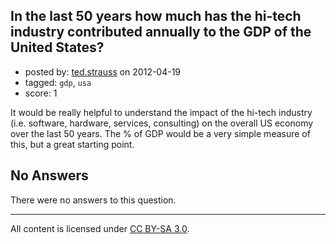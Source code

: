 ## In the last 50 years how much has the hi-tech industry contributed annually to the GDP of the United States?

- posted by: [ted.strauss](https://stackexchange.com/users/-1/895-ted-strauss) on 2012-04-19
- tagged: `gdp`, `usa`
- score: 1

It would be really helpful to understand the impact of the hi-tech industry (i.e. software, hardware, services, consulting) on the overall US economy over the last 50 years. The % of GDP would be a very simple measure of this, but a great starting point.

## No Answers

There were no answers to this question.


---

All content is licensed under [CC BY-SA 3.0](https://creativecommons.org/licenses/by-sa/3.0/).
